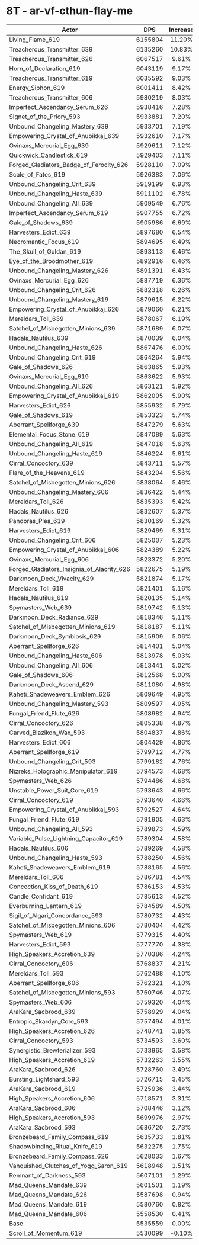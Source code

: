 # 8T - ar-vf-cthun-flay-me
| Actor | DPS | Increase |
|---|:---:|:---:|
|Living_Flame_619|6155804|11.20%|
|Treacherous_Transmitter_639|6135260|10.83%|
|Treacherous_Transmitter_626|6067517|9.61%|
|Horn_of_Declaration_619|6043119|9.17%|
|Treacherous_Transmitter_619|6035592|9.03%|
|Energy_Siphon_619|6001411|8.42%|
|Treacherous_Transmitter_606|5980219|8.03%|
|Imperfect_Ascendancy_Serum_626|5938416|7.28%|
|Signet_of_the_Priory_593|5933881|7.20%|
|Unbound_Changeling_Mastery_639|5933701|7.19%|
|Empowering_Crystal_of_Anubikkaj_639|5932610|7.17%|
|Ovinaxs_Mercurial_Egg_639|5929611|7.12%|
|Quickwick_Candlestick_619|5929403|7.11%|
|Forged_Gladiators_Badge_of_Ferocity_626|5928110|7.09%|
|Scale_of_Fates_619|5926383|7.06%|
|Unbound_Changeling_Crit_639|5919199|6.93%|
|Unbound_Changeling_Haste_639|5911102|6.78%|
|Unbound_Changeling_All_639|5909549|6.76%|
|Imperfect_Ascendancy_Serum_619|5907755|6.72%|
|Gale_of_Shadows_639|5905986|6.69%|
|Harvesters_Edict_639|5897680|6.54%|
|Necromantic_Focus_619|5894695|6.49%|
|The_Skull_of_Guldan_619|5893113|6.46%|
|Eye_of_the_Broodmother_619|5892916|6.46%|
|Unbound_Changeling_Mastery_626|5891391|6.43%|
|Ovinaxs_Mercurial_Egg_626|5887719|6.36%|
|Unbound_Changeling_Crit_626|5882318|6.26%|
|Unbound_Changeling_Mastery_619|5879615|6.22%|
|Empowering_Crystal_of_Anubikkaj_626|5879060|6.21%|
|Mereldars_Toll_639|5878067|6.19%|
|Satchel_of_Misbegotten_Minions_639|5871689|6.07%|
|Hadals_Nautilus_639|5870039|6.04%|
|Unbound_Changeling_Haste_626|5867476|6.00%|
|Unbound_Changeling_Crit_619|5864264|5.94%|
|Gale_of_Shadows_626|5863865|5.93%|
|Ovinaxs_Mercurial_Egg_619|5863622|5.93%|
|Unbound_Changeling_All_626|5863121|5.92%|
|Empowering_Crystal_of_Anubikkaj_619|5862005|5.90%|
|Harvesters_Edict_626|5855932|5.79%|
|Gale_of_Shadows_619|5853323|5.74%|
|Aberrant_Spellforge_639|5847279|5.63%|
|Elemental_Focus_Stone_619|5847089|5.63%|
|Unbound_Changeling_All_619|5847018|5.63%|
|Unbound_Changeling_Haste_619|5846224|5.61%|
|Cirral_Concoctory_639|5843711|5.57%|
|Flare_of_the_Heavens_619|5843204|5.56%|
|Satchel_of_Misbegotten_Minions_626|5838064|5.46%|
|Unbound_Changeling_Mastery_606|5836422|5.44%|
|Mereldars_Toll_626|5835393|5.42%|
|Hadals_Nautilus_626|5832607|5.37%|
|Pandoras_Plea_619|5830169|5.32%|
|Harvesters_Edict_619|5829469|5.31%|
|Unbound_Changeling_Crit_606|5825007|5.23%|
|Empowering_Crystal_of_Anubikkaj_606|5824389|5.22%|
|Ovinaxs_Mercurial_Egg_606|5823372|5.20%|
|Forged_Gladiators_Insignia_of_Alacrity_626|5822675|5.19%|
|Darkmoon_Deck_Vivacity_629|5821874|5.17%|
|Mereldars_Toll_619|5821401|5.16%|
|Hadals_Nautilus_619|5820135|5.14%|
|Spymasters_Web_639|5819742|5.13%|
|Darkmoon_Deck_Radiance_629|5818346|5.11%|
|Satchel_of_Misbegotten_Minions_619|5818187|5.11%|
|Darkmoon_Deck_Symbiosis_629|5815909|5.06%|
|Aberrant_Spellforge_626|5814401|5.04%|
|Unbound_Changeling_Haste_606|5813978|5.03%|
|Unbound_Changeling_All_606|5813441|5.02%|
|Gale_of_Shadows_606|5812568|5.00%|
|Darkmoon_Deck_Ascend_629|5811080|4.98%|
|Kaheti_Shadeweavers_Emblem_626|5809649|4.95%|
|Unbound_Changeling_Mastery_593|5809597|4.95%|
|Fungal_Friend_Flute_626|5808982|4.94%|
|Cirral_Concoctory_626|5805338|4.87%|
|Carved_Blazikon_Wax_593|5804837|4.86%|
|Harvesters_Edict_606|5804429|4.86%|
|Aberrant_Spellforge_619|5799712|4.77%|
|Unbound_Changeling_Crit_593|5799182|4.76%|
|Nizreks_Holographic_Manipulator_619|5794573|4.68%|
|Spymasters_Web_626|5794486|4.68%|
|Unstable_Power_Suit_Core_619|5793643|4.66%|
|Cirral_Concoctory_619|5793640|4.66%|
|Empowering_Crystal_of_Anubikkaj_593|5792527|4.64%|
|Fungal_Friend_Flute_619|5791905|4.63%|
|Unbound_Changeling_All_593|5789873|4.59%|
|Variable_Pulse_Lightning_Capacitor_619|5789304|4.58%|
|Hadals_Nautilus_606|5789269|4.58%|
|Unbound_Changeling_Haste_593|5788250|4.56%|
|Kaheti_Shadeweavers_Emblem_619|5788165|4.56%|
|Mereldars_Toll_606|5786781|4.54%|
|Concoction_Kiss_of_Death_619|5786153|4.53%|
|Candle_Confidant_619|5785613|4.52%|
|Everburning_Lantern_619|5784589|4.50%|
|Sigil_of_Algari_Concordance_593|5780732|4.43%|
|Satchel_of_Misbegotten_Minions_606|5780404|4.42%|
|Spymasters_Web_619|5779315|4.40%|
|Harvesters_Edict_593|5777770|4.38%|
|High_Speakers_Accretion_639|5770386|4.24%|
|Cirral_Concoctory_606|5768837|4.21%|
|Mereldars_Toll_593|5762488|4.10%|
|Aberrant_Spellforge_606|5762321|4.10%|
|Satchel_of_Misbegotten_Minions_593|5760746|4.07%|
|Spymasters_Web_606|5759320|4.04%|
|AraKara_Sacbrood_639|5758929|4.04%|
|Entropic_Skardyn_Core_593|5757494|4.01%|
|High_Speakers_Accretion_626|5748741|3.85%|
|Cirral_Concoctory_593|5734593|3.60%|
|Synergistic_Brewterializer_593|5733965|3.58%|
|High_Speakers_Accretion_619|5732263|3.55%|
|AraKara_Sacbrood_626|5728760|3.49%|
|Bursting_Lightshard_593|5726715|3.45%|
|AraKara_Sacbrood_619|5725936|3.44%|
|High_Speakers_Accretion_606|5718571|3.31%|
|AraKara_Sacbrood_606|5708446|3.12%|
|High_Speakers_Accretion_593|5699976|2.97%|
|AraKara_Sacbrood_593|5686720|2.73%|
|Bronzebeard_Family_Compass_619|5635733|1.81%|
|Shadowbinding_Ritual_Knife_619|5632275|1.75%|
|Bronzebeard_Family_Compass_626|5628033|1.67%|
|Vanquished_Clutches_of_Yogg_Saron_619|5618948|1.51%|
|Remnant_of_Darkness_593|5607101|1.29%|
|Mad_Queens_Mandate_639|5601501|1.19%|
|Mad_Queens_Mandate_626|5587698|0.94%|
|Mad_Queens_Mandate_619|5580760|0.82%|
|Mad_Queens_Mandate_606|5558530|0.41%|
|Base|5535559|0.00%|
|Scroll_of_Momentum_619|5530099|-0.10%|
